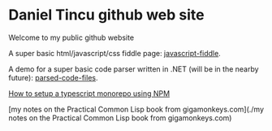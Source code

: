 # Daniel Tincu github web site
Welcome to my public github website  

A super basic html/javascript/css fiddle page: [javascript-fiddle](javascript-fiddle/dom-utils/index.html).  

A demo for a super basic code parser written in .NET (will be in the nearby future): [parsed-code-files](parsed-code-files/index.html).  

[How to setup a typescript monorepo using NPM](./npm-workspaces/setup-typescript-monorepo/notes)

[my notes on the Practical Common Lisp book from gigamonkeys.com](./my notes on the Practical Common Lisp book from gigamonkeys.com)